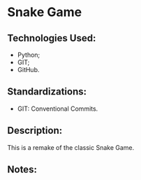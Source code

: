 # Snake Game

## Technologies Used:
* Python;
* GIT;
* GitHub.

## Standardizations:
* GIT: Conventional Commits.

## Description:
This is a remake of the classic Snake Game.

## Notes: